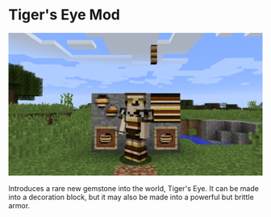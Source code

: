# Tiger's Eye Mod

<img src="./tigerseye.png">

Introduces a rare new gemstone into the world, Tiger's Eye. It can be made into a decoration block, but it may also be made into a powerful but brittle armor.
